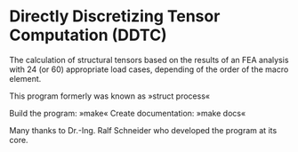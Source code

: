 Directly Discretizing Tensor Computation (DDTC)
===================
The calculation of structural tensors based on the results of an FEA
analysis with 24 (or 60) appropriate load cases, depending of the order of the macro element.

This program formerly was known as »struct process«

Build the program:    »make«
Create documentation: »make docs«

Many thanks to Dr.-Ing. Ralf Schneider who developed the program at its core.